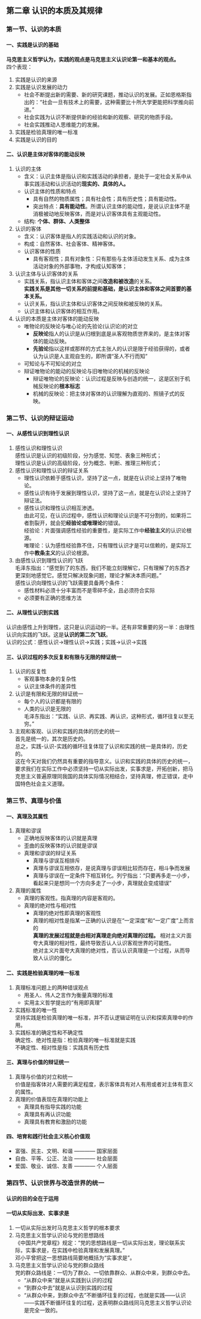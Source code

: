 ## 第二章 认识的本质及其规律
### 第一节、认识的本质
#### 一、实践是认识的基础
**马克思主义哲学认为，实践的观点是马克思主义认识论第一和基本的观点。**  
四个表现：
1. 实践是认识的来源
2. 实践是认识发展的动力
    - 社会不断提出新的需要、新的研究课题，推动认识的发展。正如恩格斯指出的：“社会一旦有技术上的需要，这种需要比十所大学更能把科学推向前进。”
    - 社会实践为认识不断提供新的经验和新的观察、研究的物质手段。
    - 社会实践推动人思维能力的发展。
3. 实践是检验真理的唯一标准
4. 实践是认识的目的
#### 二、认识是主体对客体的能动反映
1. 认识的主体
    - 含义：认识主体是指认识和实践活动的承担者，是处于一定社会关系中从事实践活动和认识活动的**现实的、具体的人。**
    - 认识主体的性质和特点
        - 具有自然的物质属性；具有社会性；具有历史性；具有能动性。
        - 突出特点：**具有能动性**。所谓认识主体的能动性，是说认识主体不是消极被动地反映客体，而是对认识客体具有主观能动性。
    - 结构: **个体、群体、人类整体**
2. 认识的客体
    - 含义：认识客体是指人的实践活动和认识的对象。
    - 构成：自然客体、社会客体、精神客体。
    - 认识客体的性质
        - 具有客观性；具有对象性：只有那些与主体活动发生关系、成为主体活动对象的外部事物，才构成认知客体；
3. 认识主体与认识客体的关系
    - 实践关系，指认识主体和客体之间**改造和被改造**的关系。  
        **实践关系是其他一切关系的前提和基础，是认识主体和客体之间首要的基本关系。**
    - 认识关系，指认识主体和认识客体之间反映和被反映的关系。
    - 认识主体和认识客体的相互作用。
4. 认识的本质是主体对客体的能动反映
    - 唯物论的反映论与唯心论的先验论(认识论)的对立
        - **反映论**指人的认识是从归根到底是从客观物质世界来的，是主体对客体的能动反映。
        - **先验论**指以这样或那样的方式主张人的认识是限于经验获得的，或者认为认识是人主观自生的，即所谓“圣人不行而知”
    - 可知论与不可知论的对立
    - 辩证唯物论的能动的反映论与旧唯物论的机械的反映论
        - 辩证唯物论的反映论：认识过程是反映与创造的统一，这是区别于机械反映论的**根本标志**
        - 机械的反映论：把主体对客体的认识理解为直观的、照镜子式的反映。
### 第二节、认识的辩证运动
#### 一、从感性认识到理性认识
1. 感性认识和理性认识  
    感性认识是认识的初级阶段，分为感觉、知觉、表象三种形式；  
    理性认识是认识的高级阶段，分为概念、判断、推理三种形式；
2. 感性认识和理性认识的辩证关系
    - 理性认识依赖于感性认识，坚持了这一点，就是在认识论上坚持了唯物论。
    - 感性认识有待于发展到理性认识，坚持了这一点，就是在认识论上坚持了辩证法。
    - 感性认识和理性认识相互渗透。  
   由此可见，在认识过程中，感性认识和理论认识是不可分割的，如果将二者割裂开，就会犯**经验论或唯理论**的错误。  
   经验论：片面强调感性经验的重要性，是实际工作中**经验主义**的认识论根源。  
   唯理论：认为感性经验靠不住，只有理性认识才是可以信赖的，是实际工作中**教条主义**的认识论根源。
3. 由感性认识到理性认识的飞跃  
    毛泽东指出：“感觉到了的东西，我们不能立刻理解它，只有理解了的东西才更深刻地感觉它。感觉只解决现象问题，理论才解决本质问题。”  
    感性认识向理性认识的飞跃需要具备两个条件：
    - 感性材料必须十分丰富而不是零碎不全，且必须符合实际
    - 必须要有正确的思维方法
#### 二、从理性认识到实践
认识由感性上升到理性，这只是认识运动的一半。还有非常重要的另一半：由理性认识向实践的飞跃。这是**认识的第二次飞跃**。  
认识的公式：感性认识->理性认识->实践；实践->认识->实践
#### 三、认识过程的多次反复和有限与无限的辩证统一
1. 认识的反复性
    - 客观事物本身的复杂性
    - 认识主体条件的差异性
2. 认识是有限和无限的辩证统一
    - 每个人的认识都是有限的
    - 人类的认识是无限的  
毛泽东指出：“实践、认识、再实践、再认识，这种形式，循环往复以至无穷。”
3. 主观和客观、认识和实践的具体的历史的统一  
首先是统一的，其次是历史的。  
总之，实践-认识-实践的循环往复体现了认识和实践的统一是具体的，历史的。  
这在今天对我们仍然具有重要的指导意义。认识和实践的具体的历史的统一，要求我们在实际工作中必须坚持一切从实际出发，实事求是，开拓创新，把马克思主义普遍原理同我国的具体实际情况相结合，坚持真理，修正错误，走中国特色社会主义道理。
### 第三节、真理与价值
#### 一、真理及其属性
1. 真理和谬误
    - 正确地反映客体的认识就是真理
    - 歪曲的反映客体的认识就是谬误
    - 真理和谬误的辩证关系
        - 真理与谬误互相排斥
        - 真理与谬误互相依存，是说真理与谬误相比较而存在，相斗争而发展
        - 真理与谬误在一定条件下相互转化。列宁指出：“只要再多走一小步，看起来只是想同一个方向多走了一小步，真理就会变成错误”
2. 真理的属性
    - 真理的客观性。指真理的内容是客观的。
    - 真理的绝对性与相对性
        - 真理的绝对性即真理的客观性
        - 真理的相对性是指某一正确的认识是在“一定深度”和“一定广度”上而言的  
    **真理的发展过程就是由相对真理走向绝对真理的过程。**
    相对主义片面夸大真理的相对性，最终导致否认人认识客观世界的可能性。  
    绝对主义片面夸大真理的绝对性，否认认识真理是一个过程，从而导致人认识的僵化。
#### 二、实践是检验真理的唯一标准
1. 真理标准问题上的两种错误观点
    - 用圣人、伟人之言作为衡量真理的标准
    - 实用主义哲学提出的“有用即真理”
2. 实践标准的唯一性  
    坚持实践是检验真理的唯一标准，并不否认逻辑证明在认识和探索真理中的作用。
3. 实践标准的确定性和不确定性  
    确定性、绝对性是指：检验真理的唯一标准就是实践  
    不确定性、相对性是指：实践具有历史性
#### 三、真理与价值的辩证统一
1. 真理与价值的对立和统一  
    价值是指客体对人需要的满足程度，表示客体具有对人有用或者对主体有意义的属性。
2. 真理的价值表现在真理的功能上
    - 真理具有指导实践的功能
    - 真理具有再认识功能
    - 真理具有教育和激励的功能
#### 四、培育和践行社会主义核心价值观
- 富强、民主、文明、和谐 ———— 国家层面
- 自由、平等、公正、法治 ———— 社会层面
- 爱国、敬业、诚信、友善 ———— 个人层面
### 第四节、认识世界与改造世界的统一
#### 认识的目的全在于运用
#### 一切从实际出发、实事求是
1. 一切从实际出发时马克思主义哲学的根本要求
2. 马克思主义哲学认识论与党的思想路线  
    《中国共产党章程》规定：“党的思想路线是一切从实际出发，理论联系实际，实事求是，在实践中检验真理和发展真理。”  
    邓小平曾把这一思想路线简要地概括为“实事求是”。
3. 马克思主义哲学认识论与党的群众路线  
    党的群众路线是：一切为了群众、一切依靠群众、从群众中来，到群众中去。
    - “从群众中来”就是从实践到认识的过程
    - “到群众中去”就是从认识到实践的过程
    - “从群众中来，到群众中去”不断循环往复的过程，也就是实践——认识——实践不断循环往复的过程，这表明群众路线同马克思主义哲学认识论是完全一致的。